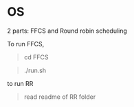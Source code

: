# OS



2 parts: FFCS and Round robin scheduling


To run FFCS,

 > cd FFCS
 
 > ./run.sh
 
to run RR

> read readme of RR folder
 
 
